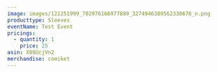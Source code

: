 ```yaml
---
image: images/121251999_702976166977889_3274946389562330676_n.png
producttype: Sleeves
eventName: Test Event
pricings:
  - quantity: 1
    price: 25
asin: X89UcjVn2
merchandise: comiket
---
```

